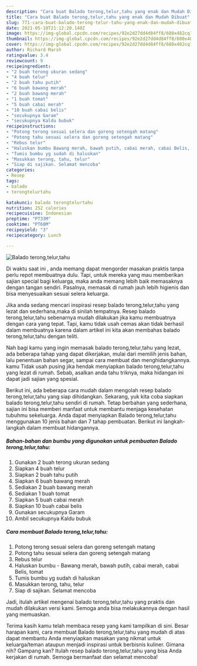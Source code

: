 ```yaml
---
description: "Cara buat Balado terong,telur,tahu yang enak dan Mudah Dibuat"
title: "Cara buat Balado terong,telur,tahu yang enak dan Mudah Dibuat"
slug: 771-cara-buat-balado-terong-telur-tahu-yang-enak-dan-mudah-dibuat
date: 2021-05-10T21:12:20.140Z
image: https://img-global.cpcdn.com/recipes/92e2d27dd4d84ff8/680x482cq70/balado-terongtelurtahu-foto-resep-utama.jpg
thumbnail: https://img-global.cpcdn.com/recipes/92e2d27dd4d84ff8/680x482cq70/balado-terongtelurtahu-foto-resep-utama.jpg
cover: https://img-global.cpcdn.com/recipes/92e2d27dd4d84ff8/680x482cq70/balado-terongtelurtahu-foto-resep-utama.jpg
author: Richard Marsh
ratingvalue: 3.4
reviewcount: 9
recipeingredient:
- "2 buah terong ukuran sedang"
- "4 buah telur"
- "2 buah tahu putih"
- "6 buah bawang merah"
- "2 buah bawang merah"
- "1 buah tomat"
- "5 buah cabai merah"
- "10 buah cabai belis"
- "secukupnya Garam"
- "secukupnya Kaldu bubuk"
recipeinstructions:
- "Potong terong sesuai selera dan goreng setengah matang"
- "Potong tahu sesuai selera dan goreng setengah matang"
- "Rebus telur"
- "Haluskan bumbu Bawang merah, bawah putih, cabai merah, cabai Belis, tomat"
- "Tumis bumbu yg sudah di haluskan"
- "Masukkan terong, tahu, telur"
- "Siap di sajikan. Selamat mencoba"
categories:
- Resep
tags:
- balado
- terongtelurtahu

katakunci: balado terongtelurtahu 
nutrition: 252 calories
recipecuisine: Indonesian
preptime: "PT33M"
cooktime: "PT60M"
recipeyield: "3"
recipecategory: Lunch

---
```



![Balado terong,telur,tahu](https://img-global.cpcdn.com/recipes/92e2d27dd4d84ff8/680x482cq70/balado-terongtelurtahu-foto-resep-utama.jpg)

Di waktu  saat ini , anda memang dapat mengorder masakan praktis tanpa perlu repot membuatnya dulu. Tapi, untuk mereka yang mau memberikan sajian special bagi keluarga, maka anda memang lebih baik memasaknya dengan tangan sendiri. Pasalnya, memasak di rumah jauh lebih higienis dan bisa menyesuaikan sesuai selera keluarga.

Jika anda sedang mencari inspirasi resep balado terong,telur,tahu yang lezat dan sederhana,maka di sinilah tempatnya. Resep balado terong,telur,tahu  sebenarnya mudah dilakukan jika kamu membuatnya dengan cara yang tepat. Tapi, kamu tidak usah cemas akan tidak berhasil dalam membuatnya 
karena dalam artikel ini kita akan membahas balado terong,telur,tahu dengan teliti.  



Nah bagi kamu yang ingin memasak balado terong,telur,tahu yang lezat, ada beberapa tahap yang dapat dikerjakan, mulai dari memilih jenis bahan, lalu penentuan bahan segar, sampai cara membuat dan menghidangkannya. kamu Tidak usah pusing jika hendak menyiapkan balado terong,telur,tahu yang lezat di rumah. Sebab, asalkan anda  tahu triknya, maka hidangan ini dapat jadi sajian yang spesial.

Berikut ini, ada beberapa cara mudah dalam mengolah resep balado terong,telur,tahu yang siap dihidangkan. Sekarang, yuk kita coba siapkan balado terong,telur,tahu sendiri di rumah. Tetap berbahan yang sederhana, sajian ini bisa memberi manfaat untuk membantu menjaga kesehatan tubuhmu sekeluarga. Anda dapat menyiapkan Balado terong,telur,tahu menggunakan 10 jenis bahan dan 7 tahap pembuatan. Berikut ini langkah-langkah dalam membuat hidangannya.

<!--inarticleads1-->

##### Bahan-bahan dan bumbu yang digunakan untuk pembuatan Balado terong,telur,tahu:

1. Gunakan 2 buah terong ukuran sedang
1. Siapkan 4 buah telur
1. Siapkan 2 buah tahu putih
1. Siapkan 6 buah bawang merah
1. Sediakan 2 buah bawang merah
1. Sediakan 1 buah tomat
1. Siapkan 5 buah cabai merah
1. Siapkan 10 buah cabai belis
1. Gunakan secukupnya Garam
1. Ambil secukupnya Kaldu bubuk




<!--inarticleads2-->

##### Cara membuat Balado terong,telur,tahu:

1. Potong terong sesuai selera dan goreng setengah matang
1. Potong tahu sesuai selera dan goreng setengah matang
1. Rebus telur
1. Haluskan bumbu - Bawang merah, bawah putih, cabai merah, cabai Belis, tomat
1. Tumis bumbu yg sudah di haluskan
1. Masukkan terong, tahu, telur
1. Siap di sajikan. Selamat mencoba




Jadi, itulah artikel mengenai  balado terong,telur,tahu  yang praktis dan mudah dilakukan versi kami. Semoga anda bisa melakukannya dengan hasil yang memuaskan. 

Terima kasih kamu telah membaca resep yang kami tampilkan di sini. Besar harapan kami, cara membuat  Balado terong,telur,tahu yang mudah di atas dapat membantu Anda menyiapkan masakan yang nikmat untuk keluarga/teman ataupun menjadi inspirasi untuk berbisnis kuliner. Gimana nih? Gampang kan? Itulah resep balado terong,telur,tahu yang bisa Anda kerjakan di rumah. Semoga bermanfaat dan selamat mencoba!

